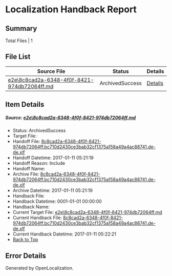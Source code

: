 # <a name='report-top'></a> Localization Handback Report

## Summary
 Total Files | 1

## File List
 Source File | Status | Details 
 ----------- | ------ | ------- 
 [e2e\8c8cad2a-6348-4f0f-8421-974db72064ff.md](https://github.com/OpenLocalizationTestOrg/ol-test0/blob/4e62f46bf8675926f84b7f925d99521fd9b392a0/e2e/8c8cad2a-6348-4f0f-8421-974db72064ff.md) | ArchivedSuccess | [Details](#d272565e2248efed5ff2c76e3ee4c1bb92279de92)

## Item Details
##### <a name='d272565e2248efed5ff2c76e3ee4c1bb92279de92'></a> Source: [e2e\8c8cad2a-6348-4f0f-8421-974db72064ff.md](https://github.com/OpenLocalizationTestOrg/ol-test0/blob/4e62f46bf8675926f84b7f925d99521fd9b392a0/e2e/8c8cad2a-6348-4f0f-8421-974db72064ff.md)
* Status: ArchivedSuccess
* Target File: 
* Handoff File: [8c8cad2a-6348-4f0f-8421-974db72064ff.bc710d2430ce3bab32cf1375a158a49a4ac88741.de-de.xlf](https://github.com/OpenLocalizationTestOrg/ol-test0-handoff/blob/638eca12273d086ed113bd6addfed8a79bd8db4a/ol-handoff/OpenLocalizationTestOrg/ol-test0-dede/shujia/ht/8c8cad2a-6348-4f0f-8421-974db72064ff.bc710d2430ce3bab32cf1375a158a49a4ac88741.de-de.xlf)
* Handoff Datetime: 2017-01-11 05:21:19
* Handoff Reason: Include
* Handoff Name: 
* Archive File: [8c8cad2a-6348-4f0f-8421-974db72064ff.bc710d2430ce3bab32cf1375a158a49a4ac88741.de-de.xlf](https://github.com/OpenLocalizationTestOrg/ol-test0-handoff/blob/fd39348bc74bb76bddbe015d69faded26e4be04b/ol-archive/OpenLocalizationTestOrg/ol-test0-dede/shujia/ht/8c8cad2a-6348-4f0f-8421-974db72064ff.bc710d2430ce3bab32cf1375a158a49a4ac88741.de-de.xlf)
* Archive Datetime: 2017-01-11 05:21:19
* Handback File: 
* Handback Datetime: 0001-01-01 00:00:00
* Handback Name: 
* Current Target File: [e2e\8c8cad2a-6348-4f0f-8421-974db72064ff.md](https://github.com/OpenLocalizationTestOrg/ol-test0-dede/blob/3ac668187791d999574b9904599c189326bbfc92/e2e/8c8cad2a-6348-4f0f-8421-974db72064ff.md)
* Current Handback File: [8c8cad2a-6348-4f0f-8421-974db72064ff.bc710d2430ce3bab32cf1375a158a49a4ac88741.de-de.xlf](https://github.com/OpenLocalizationTestOrg/ol-test0-handback/blob/0e030c47fe61260cda95b2de8c3bb04e08a8f861/ol-handback/OpenLocalizationTestOrg/ol-test0-dede/shujia/ht/8c8cad2a-6348-4f0f-8421-974db72064ff.bc710d2430ce3bab32cf1375a158a49a4ac88741.de-de.xlf)
* Current Handback Datetime: 2017-01-11 05:22:21
* [Back to Top](#report-top)


## Error Details

Generated by OpenLocalization.

